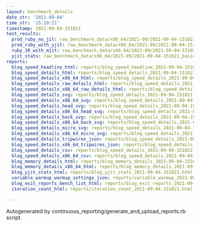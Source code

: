 ```yaml
---
layout: benchmark_details
date_str: '2021-09-04'
time_str: '15:10:21'
timestamp: 2021-09-04-151021
test_results:
  prod_ruby_no_jit: raw_benchmark_data/x86_64/2021-09/2021-09-04-151021_basic_benchmark_prod_ruby_no_jit.json
  prod_ruby_with_yjit: raw_benchmark_data/x86_64/2021-09/2021-09-04-151021_basic_benchmark_prod_ruby_with_yjit.json
  ruby_30_with_mjit: raw_benchmark_data/x86_64/2021-09/2021-09-04-151021_basic_benchmark_ruby_30_with_mjit.json
  yjit_stats: raw_benchmark_data/x86_64/2021-09/2021-09-04-151021_basic_benchmark_yjit_stats.json
reports:
  blog_speed_headline_html: reports/blog_speed_headline_2021-09-04-151021.html
  blog_speed_details_html: reports/blog_speed_details_2021-09-04-151021.html
  blog_speed_details_x86_64_html: reports/blog_speed_details_2021-09-04-151021.x86_64.html
  blog_speed_details_raw_details_html: reports/blog_speed_details_2021-09-04-151021.raw_details.html
  blog_speed_details_x86_64_raw_details_html: reports/blog_speed_details_2021-09-04-151021.x86_64.raw_details.html
  blog_speed_details_svg: reports/blog_speed_details_2021-09-04-151021.svg
  blog_speed_details_x86_64_svg: reports/blog_speed_details_2021-09-04-151021.x86_64.svg
  blog_speed_details_head_svg: reports/blog_speed_details_2021-09-04-151021.head.svg
  blog_speed_details_x86_64_head_svg: reports/blog_speed_details_2021-09-04-151021.x86_64.head.svg
  blog_speed_details_back_svg: reports/blog_speed_details_2021-09-04-151021.back.svg
  blog_speed_details_x86_64_back_svg: reports/blog_speed_details_2021-09-04-151021.x86_64.back.svg
  blog_speed_details_micro_svg: reports/blog_speed_details_2021-09-04-151021.micro.svg
  blog_speed_details_x86_64_micro_svg: reports/blog_speed_details_2021-09-04-151021.x86_64.micro.svg
  blog_speed_details_tripwires_json: reports/blog_speed_details_2021-09-04-151021.tripwires.json
  blog_speed_details_x86_64_tripwires_json: reports/blog_speed_details_2021-09-04-151021.x86_64.tripwires.json
  blog_speed_details_csv: reports/blog_speed_details_2021-09-04-151021.csv
  blog_speed_details_x86_64_csv: reports/blog_speed_details_2021-09-04-151021.x86_64.csv
  blog_memory_details_html: reports/blog_memory_details_2021-09-04-151021.html
  blog_memory_details_x86_64_html: reports/blog_memory_details_2021-09-04-151021.x86_64.html
  blog_yjit_stats_html: reports/blog_yjit_stats_2021-09-04-151021.html
  variable_warmup_warmup_settings_json: reports/variable_warmup_2021-09-04-151021.warmup_settings.json
  blog_exit_reports_bench_list_html: reports/blog_exit_reports_2021-09-04-151021.bench_list.html
  iteration_count_html: reports/iteration_count_2021-09-04-151021.html

---
```

Autogenerated by continuous_reporting/generate_and_upload_reports.rb script.
